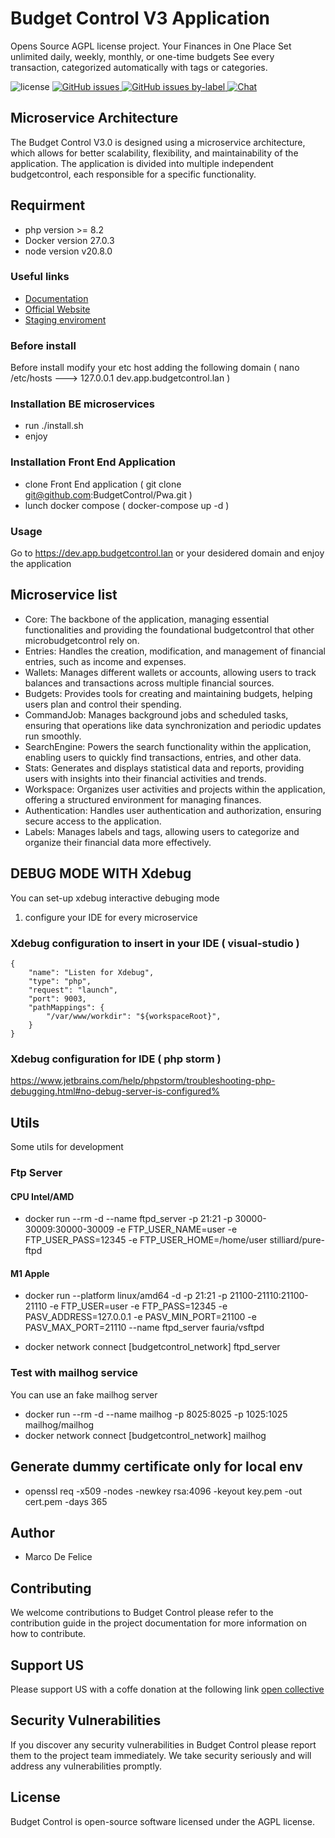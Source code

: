 # Budget Control V3 Application
Opens Source AGPL license project. Your Finances in One Place Set unlimited daily, weekly, monthly, or one-time budgets See every transaction, categorized automatically with tags or categories.

![license](https://img.shields.io/badge/license-AGPL-blue.svg) <a 
href="https://github.com/budgetcontrol/budgetcontrol/issues?q=is%3Aopen+is%3Aissue" target="_blank">![GitHub issues](https://img.shields.io/github/issues/budgetcontrol/budgetcontrol)
</a>
</a> <a href="https://github.com/budgetcontrol/budgetcontrol/issues?q=is%3Aissue+is%3Aopen+label%3Abug" target="_blank">![GitHub issues by-label](https://img.shields.io/github/issues/budgetcontrol/budgetcontrol/bug?color=red)
</a><a href="https://discord.gg/TtMTeUbSpW" target="_blank">![Chat](https://img.shields.io/badge/chat-on%20discord-7289da.svg)</a>

## Microservice Architecture
The Budget Control V3.0 is designed using a microservice architecture, which allows for better scalability, flexibility, and maintainability of the application. The application is divided into multiple independent budgetcontrol, each responsible for a specific functionality.

## Requirment
* php version >= 8.2
* Docker version 27.0.3
* node version v20.8.0


### Useful links
* [Documentation](https://doc.budgetcontrol.cloud/docs/intro)
* [Official Website](http://www.budgetcontrol.cloud)
* [Staging enviroment](https://dev.budgetcontrol.cloud)

### Before install
Before install modify your etc host adding the following domain ( nano /etc/hosts ---> 127.0.0.1 dev.app.budgetcontrol.lan )

### Installation BE microservices
* run ./install.sh
* enjoy

### Installation Front End Application
* clone Front End application ( git clone git@github.com:BudgetControl/Pwa.git )
* lunch docker compose ( docker-compose up -d )
   
### Usage
Go to https://dev.app.budgetcontrol.lan or your desidered domain and enjoy the application

## Microservice list

* Core: The backbone of the application, managing essential functionalities and providing the foundational budgetcontrol that other microbudgetcontrol rely on.
* Entries: Handles the creation, modification, and management of financial entries, such as income and expenses.
* Wallets: Manages different wallets or accounts, allowing users to track balances and transactions across multiple financial sources.
* Budgets: Provides tools for creating and maintaining budgets, helping users plan and control their spending.
* CommandJob: Manages background jobs and scheduled tasks, ensuring that operations like data synchronization and periodic updates run smoothly.
* SearchEngine: Powers the search functionality within the application, enabling users to quickly find transactions, entries, and other data.
* Stats: Generates and displays statistical data and reports, providing users with insights into their financial activities and trends.
* Workspace: Organizes user activities and projects within the application, offering a structured environment for managing finances.
* Authentication: Handles user authentication and authorization, ensuring secure access to the application.
* Labels: Manages labels and tags, allowing users to categorize and organize their financial data more effectively.

## DEBUG MODE WITH Xdebug
You can set-up xdebug interactive debuging mode

1. configure your IDE for every microservice

### Xdebug configuration to insert in your IDE ( visual-studio )
```
{
    "name": "Listen for Xdebug",
    "type": "php",
    "request": "launch",
    "port": 9003,
    "pathMappings": {
        "/var/www/workdir": "${workspaceRoot}",
    }
}
```

### Xdebug configuration for IDE ( php storm )
https://www.jetbrains.com/help/phpstorm/troubleshooting-php-debugging.html#no-debug-server-is-configured% 

## Utils
Some utils for development

### Ftp Server

#### CPU Intel/AMD
* docker run --rm -d --name ftpd_server -p 21:21 -p 30000-30009:30000-30009 -e FTP_USER_NAME=user -e FTP_USER_PASS=12345 -e FTP_USER_HOME=/home/user stilliard/pure-ftpd

#### M1 Apple
* docker run --platform linux/amd64 -d -p 21:21 -p 21100-21110:21100-21110 -e FTP_USER=user -e FTP_PASS=12345 -e PASV_ADDRESS=127.0.0.1 -e PASV_MIN_PORT=21100 -e PASV_MAX_PORT=21110 --name ftpd_server fauria/vsftpd

* docker network connect [budgetcontrol_network] ftpd_server

### Test with mailhog service
You can use an fake mailhog server
* docker run --rm -d --name mailhog -p 8025:8025 -p 1025:1025 mailhog/mailhog
* docker network connect [budgetcontrol_network] mailhog

## Generate dummy certificate only for local env
* openssl req -x509 -nodes -newkey rsa:4096 -keyout key.pem -out cert.pem -days 365

## Author
* Marco De Felice

## Contributing
We welcome contributions to Budget Control please refer to the contribution guide in the project documentation for more information on how to contribute.

## Support US
Please support US with a coffe donation at the following link [open collective](https://opencollective.com/budgetcontrol)

## Security Vulnerabilities
If you discover any security vulnerabilities in Budget Control please report them to the project team immediately. We take security seriously and will address any vulnerabilities promptly.

## License
Budget Control is open-source software licensed under the AGPL license.
